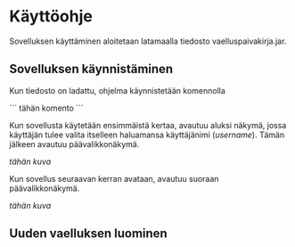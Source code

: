 # Käyttöohje

Sovelluksen käyttäminen aloitetaan latamaalla tiedosto vaelluspaivakirja.jar.

## Sovelluksen käynnistäminen

Kun tiedosto on ladattu, ohjelma käynnistetään komennolla

´´´
tähän komento
´´´

Kun sovellusta käytetään ensimmäistä kertaa, avautuu aluksi näkymä, jossa käyttäjän tulee valita itselleen haluamansa käyttäjänimi (_username_). Tämän jälkeen avautuu päävalikkonäkymä.

_tähän kuva_

Kun sovellus seuraavan kerran avataan, avautuu suoraan päävalikkonäkymä.

_tähän kuva_

## Uuden vaelluksen luominen
